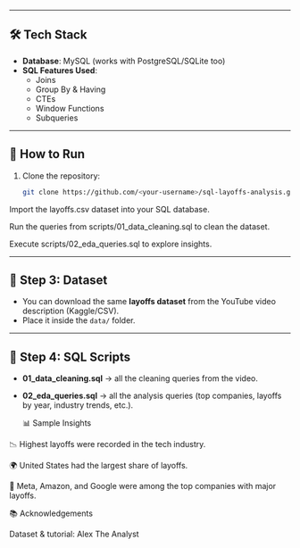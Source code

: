 
---

## 🛠️ Tech Stack
- **Database**: MySQL (works with PostgreSQL/SQLite too)
- **SQL Features Used**:
  - Joins
  - Group By & Having
  - CTEs
  - Window Functions
  - Subqueries

---

## 🚀 How to Run
1. Clone the repository:
   ```bash
   git clone https://github.com/<your-username>/sql-layoffs-analysis.git
Import the layoffs.csv dataset into your SQL database.

Run the queries from scripts/01_data_cleaning.sql to clean the dataset.

Execute scripts/02_eda_queries.sql to explore insights.



---

## 🔹 Step 3: Dataset
- You can download the same **layoffs dataset** from the YouTube video description (Kaggle/CSV).  
- Place it inside the `data/` folder.

---

## 🔹 Step 4: SQL Scripts
- **01_data_cleaning.sql** → all the cleaning queries from the video.  
- **02_eda_queries.sql** → all the analysis queries (top companies, layoffs by year, industry trends, etc.).

  📊 Sample Insights

📉 Highest layoffs were recorded in the tech industry.

🌍 United States had the largest share of layoffs.

🏢 Meta, Amazon, and Google were among the top companies with major layoffs.



📚 Acknowledgements

Dataset & tutorial: Alex The Analyst
